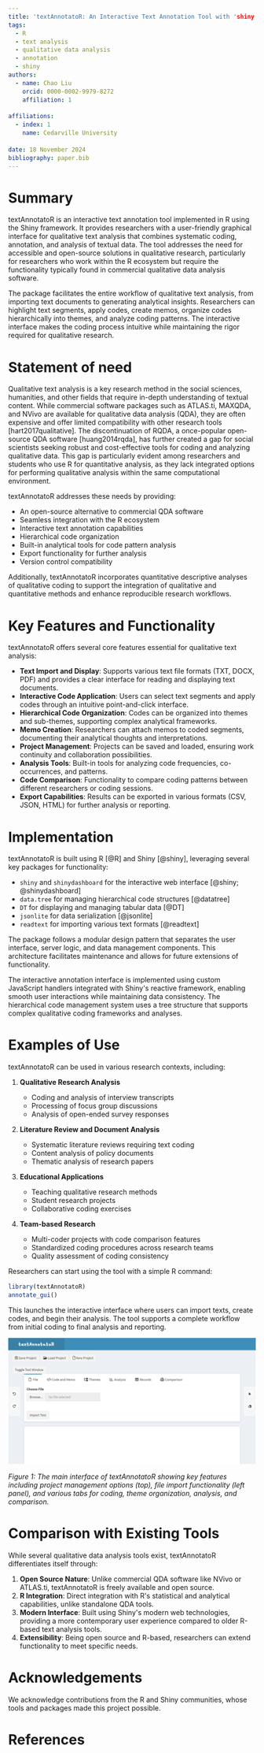 ```yaml
---
title: 'textAnnotatoR: An Interactive Text Annotation Tool with 'shiny' GUI'
tags:
  - R
  - text analysis
  - qualitative data analysis
  - annotation
  - shiny
authors:
  - name: Chao Liu
    orcid: 0000-0002-9979-8272
    affiliation: 1

affiliations:
  - index: 1
    name: Cedarville University

date: 18 November 2024
bibliography: paper.bib
---
```


# Summary

 textAnnotatoR is an interactive text annotation tool implemented in R using the Shiny framework. It provides researchers with a user-friendly graphical interface for qualitative text analysis that combines systematic coding, annotation, and analysis of textual data. The tool addresses the need for accessible and open-source solutions in qualitative research, particularly for researchers who work within the R ecosystem but require the functionality typically found in commercial qualitative data analysis software.

The package facilitates the entire workflow of qualitative text analysis, from importing text documents to generating analytical insights. Researchers can highlight text segments, apply codes, create memos, organize codes hierarchically into themes, and analyze coding patterns. The interactive interface makes the coding process intuitive while maintaining the rigor required for qualitative research.

# Statement of need

Qualitative text analysis is a key research method in the social sciences, humanities, and other fields that require in-depth understanding of textual content. While commercial software packages such as ATLAS.ti, MAXQDA, and NVivo are available for qualitative data analysis (QDA), they are often expensive and offer limited compatibility with other research tools [hart2017qualitative]. The discontinuation of RQDA, a once-popular open-source QDA software [huang2014rqda], has further created a gap for social scientists seeking robust and cost-effective tools for coding and analyzing qualitative data. This gap is particularly evident among researchers and students who use R for quantitative analysis, as they lack integrated options for performing qualitative analysis within the same computational environment.

textAnnotatoR addresses these needs by providing:

- An open-source alternative to commercial QDA software
- Seamless integration with the R ecosystem
- Interactive text annotation capabilities
- Hierarchical code organization
- Built-in analytical tools for code pattern analysis
- Export functionality for further analysis
- Version control compatibility

Additionally, textAnnotatoR incorporates quantitative descriptive analyses of qualitative coding to support the integration of qualitative and quantitative methods and enhance reproducible research workflows.

# Key Features and Functionality

textAnnotatoR offers several core features essential for qualitative text analysis:

- **Text Import and Display**: Supports various text file formats (TXT, DOCX, PDF) and provides a clear interface for reading and displaying text documents.
- **Interactive Code Application**: Users can select text segments and apply codes through an intuitive point-and-click interface.
- **Hierarchical Code Organization**: Codes can be organized into themes and sub-themes, supporting complex analytical frameworks.
- **Memo Creation**: Researchers can attach memos to coded segments, documenting their analytical thoughts and interpretations.
- **Project Management**: Projects can be saved and loaded, ensuring work continuity and collaboration possibilities.
- **Analysis Tools**: Built-in tools for analyzing code frequencies, co-occurrences, and patterns.
- **Code Comparison**: Functionality to compare coding patterns between different researchers or coding sessions.
- **Export Capabilities**: Results can be exported in various formats (CSV, JSON, HTML) for further analysis or reporting.

# Implementation

textAnnotatoR is built using R [@R] and Shiny [@shiny], leveraging several key packages for functionality:

- `shiny` and `shinydashboard` for the interactive web interface [@shiny; @shinydashboard]
- `data.tree` for managing hierarchical code structures [@datatree]
- `DT` for displaying and managing tabular data [@DT]
- `jsonlite` for data serialization [@jsonlite]
- `readtext` for importing various text formats [@readtext]

 The package follows a modular design pattern that separates the user interface, server logic, and data management components. This architecture facilitates maintenance and allows for future extensions of functionality.

The interactive annotation interface is implemented using custom JavaScript handlers integrated with Shiny's reactive framework, enabling smooth user interactions while maintaining data consistency. The hierarchical code management system uses a tree structure that supports complex qualitative coding frameworks and analyses.

# Examples of Use

textAnnotatoR can be used in various research contexts, including:

1. **Qualitative Research Analysis**
   - Coding and analysis of interview transcripts
   - Processing of focus group discussions
   - Analysis of open-ended survey responses

2. **Literature Review and Document Analysis**
   - Systematic literature reviews requiring text coding
   - Content analysis of policy documents
   - Thematic analysis of research papers

3. **Educational Applications**
   - Teaching qualitative research methods
   - Student research projects
   - Collaborative coding exercises

4. **Team-based Research**
   - Multi-coder projects with code comparison features
   - Standardized coding procedures across research teams
   - Quality assessment of coding consistency

Researchers can start using the tool with a simple R command:

```r
library(textAnnotatoR)
annotate_gui()
```

This launches the interactive interface where users can import texts, create codes, and begin their analysis. The tool supports a complete workflow from initial coding to final analysis and reporting.

![textAnnotatoR main interface showing the project management toolbar, text import panel, and various analysis tabs for coding and analysis](./man/figures/interface_overview.png)

*Figure 1: The main interface of textAnnotatoR showing key features including project management options (top), file import functionality (left panel), and various tabs for coding, theme organization, analysis, and comparison.*

# Comparison with Existing Tools

While several qualitative data analysis tools exist, textAnnotatoR differentiates itself through:

1. **Open Source Nature**: Unlike commercial QDA software like NVivo or ATLAS.ti, textAnnotatoR is freely available and open source.
2. **R Integration**: Direct integration with R's statistical and analytical capabilities, unlike standalone QDA tools.
3. **Modern Interface**: Built using Shiny's modern web technologies, providing a more contemporary user experience compared to older R-based text analysis tools.
4. **Extensibility**: Being open source and R-based, researchers can extend functionality to meet specific needs.

# Acknowledgements

We acknowledge contributions from the R and Shiny communities, whose tools and packages made this project possible. 

# References